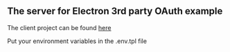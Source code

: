 ## The server for Electron 3rd party OAuth example

The client project can be found [here](https://github.com/Spring3/belisse)

Put your environment variables in the .env.tpl file
